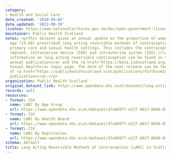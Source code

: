 ```yaml
---
category:
- Health and Social Care
date_created: '2020-04-02'
date_updated: '2022-09-20'
license: https://www.nationalarchives.gov.uk/doc/open-government-licence/version/3/
maintainer: Public Health Scotland
notes: <p>This dataset gives an annual update on the proportion of women of reproductive
  age (15-49) prescribed long acting reversible methods of contraception (LARC) in
  primary care and sexual health settings. This includes the contraceptive injection,
  implant, intrauterine device (IUD) and intrauterine system (IUS).\r\n\r\nFurther
  information on long acting reversible contraception can be found in the <a href="https://publichealthscotland.scot/publications/long-acting-reversible-contraception-larc-key-clinical-indicator-kci/">recent
  annual publication</a> and the <a href="https://beta.isdscotland.org/find-publications-and-data/population-health/sexual-health/">ISD
  Sexual Health</a> topic page. The date of the next release can be found on our list
  of <a href="https://publichealthscotland.scot/publications/forthcoming-publications/">forthcoming
  publications</a>.</p>
organization: Public Health Scotland
original_dataset_link: https://www.opendata.nhs.scot/dataset/long-acting-reversible-methods-of-contraception-larc-in-scotland
records: null
resources:
- format: CSV
  name: LARC By Age Group
  url: https://www.opendata.nhs.scot/dataset/d7a60977-e127-4817-8669-69458d14ab4b/resource/a2e1e94c-9e39-480e-9644-c6d380ae9dea/download/larc_by_agegroup_2022.csv
- format: CSV
  name: LARC By Health Board
  url: https://www.opendata.nhs.scot/dataset/d7a60977-e127-4817-8669-69458d14ab4b/resource/b351cf55-fdd4-424e-a413-956612756e84/download/larc_by_hb_2022.csv
- format: CSV
  name: LARC By Deprivation
  url: https://www.opendata.nhs.scot/dataset/d7a60977-e127-4817-8669-69458d14ab4b/resource/bec034bb-d3c4-41dc-9449-436780d3f71f/download/larc_by_deprivation_2022.csv
schema: default
title: Long Acting Reversible Methods of Contraception (LARC) in Scotland
---
```

